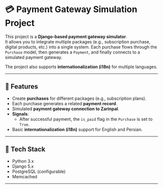 # 💳 Payment Gateway Simulation Project

This project is a **Django-based payment gateway simulator**.  
It allows you to integrate multiple packages (e.g., subscription purchase, digital products, etc.) into a single system. Each purchase flows through the `Purchase` model, then generates a `Payment`, and finally connects to a simulated payment gateway.  

The project also supports **internationalization (i18n)** for multiple languages.

---

## 🔹 Features

- Create **purchases** for different packages (e.g., subscription plans).  
- Each purchase generates a related **payment record**.  
- Simulated **payment gateway connection to Zarinpal**.  
- **Signals**:  
  - After successful payment, the `is_paid` flag in the `Purchase` is set to `True`.  
- Basic **internationalization (i18n)** support for English and Persian.  

---

## 🔹 Tech Stack

- Python 3.x  
- Django 5.x  
- PostgreSQL (configurable)  
- Memcached

---